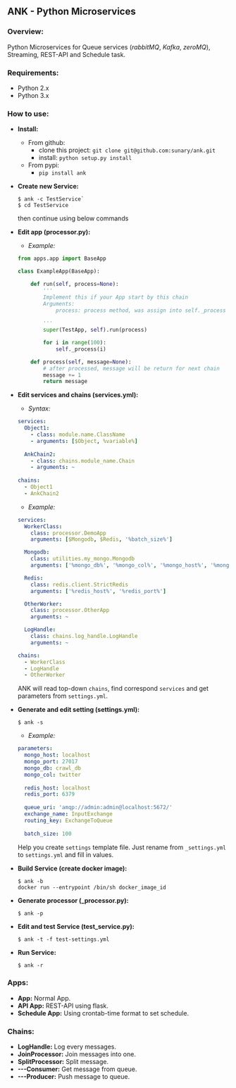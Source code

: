 ## ANK - Python Microservices ##


### Overview: ###
 Python Microservices for Queue services (*rabbitMQ*, *Kafka*, *zeroMQ*), Streaming, REST-API and Schedule task.


### Requirements: ###
* Python 2.x
* Python 3.x


### How to use: ###
* **Install:**
    * From github:
        - clone this project: `git clone git@github.com:sunary/ank.git`
        - install: `python setup.py install`
    * From pypi:
        - `pip install ank`
        
* **Create new Service:**
    ```shell
    $ ank -c TestService`
    $ cd TestService
    ```
    then continue using below commands

* **Edit app (processor.py):**
    * *Example:*
    ```python
    from apps.app import BaseApp

    class ExampleApp(BaseApp):
    
        def run(self, process=None):
            '''
            Implement this if your App start by this chain
            Arguments:
                process: process method, was assign into self._process
                
            '''
            super(TestApp, self).run(process)
    
            for i in range(100):
                self._process(i)
    
        def process(self, message=None):
            # after processed, message will be return for next chain
            message += 1
            return message
    ```
* **Edit services and chains (services.yml):**
    * *Syntax:*
    ```yaml
    services:
      Object1:
        - class: module.name.ClassName
        - arguments: [$Object, %variable%] 
      
      AnkChain2:
        - class: chains.module_name.Chain
        - arguments: ~
        
    chains:
      - Object1
      - AnkChain2
    ```
    * *Example:*
    ```yaml
    services:
      WorkerClass:
        class: processor.DemoApp
        arguments: [$Mongodb, $Redis, '%batch_size%']
    
      Mongodb:
        class: utilities.my_mongo.Mongodb
        arguments: ['%mongo_db%', '%mongo_col%', '%mongo_host%', '%mongo_port%']
    
      Redis:
        class: redis.client.StrictRedis
        arguments: ['%redis_host%', '%redis_port%']
    
      OtherWorker:
        class: processor.OtherApp
        arguments: ~
    
      LogHandle:
        class: chains.log_handle.LogHandle
        arguments: ~
    
    chains:
      - WorkerClass
      - LogHandle
      - OtherWorker
    ```
    ANK will read top-down `chains`, find correspond `services` and get parameters from `settings.yml`.
* **Generate and edit setting (settings.yml):**
     ```shell
     $ ank -s
     ```
    * *Example:*
    ```yaml
    parameters:
      mongo_host: localhost
      mongo_port: 27017
      mongo_db: crawl_db
      mongo_col: twitter
      
      redis_host: localhost
      redis_port: 6379
      
      queue_uri: 'amqp://admin:admin@localhost:5672/'
      exchange_name: InputExchange
      routing_key: ExchangeToQueue
      
      batch_size: 100
    ```
    Help you create `settings` template file. Just rename from `_settings.yml` to `settings.yml` and fill in values.
* **Build Service (create docker image):**

    ```shell
    $ ank -b
    docker run --entrypoint /bin/sh docker_image_id
    ```
    
* **Generate processor (_processor.py):**
    
    ```shell
    $ ank -p
    ```
* **Edit and test Service (test_service.py):**

    ```shell
    $ ank -t -f test-settings.yml
    ```
* **Run Service:**

    ```shell
    $ ank -r
    ```
    
### Apps: ###
* **App:** Normal App.
* **API App:** REST-API using flask.
* **Schedule App:** Using crontab-time format to set schedule.


### Chains: ###
* **LogHandle:** Log every messages.
* **JoinProcessor:** Join messages into one.
* **SplitProcessor:** Split message.
* **---Consumer:** Get message from queue.
* **---Producer:** Push message to queue.